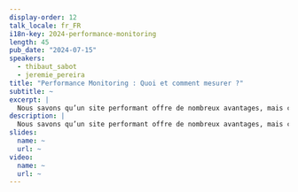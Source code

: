 ```yaml
---
display-order: 12
talk_locale: fr_FR
i18n-key: 2024-performance-monitoring
length: 45
pub_date: "2024-07-15"
speakers:
  - thibaut_sabot
  - jeremie_pereira
title: "Performance Monitoring : Quoi et comment mesurer ?"
subtitle: ~
excerpt: |
  Nous savons qu’un site performant offre de nombreux avantages, mais comment pouvons-nous savoir qu’il l’est ? Nous aborderons les indicateurs de performance à mesurer, comment le faire et qu’est-ce que cela représente concrètement. Grâce à notre expérience sur leboncoin, nous sommes armés pour s’assurer que notre site reste toujours au top !
description: |
  Nous savons qu’un site performant offre de nombreux avantages, mais comment pouvons-nous savoir qu’il l’est ? Nous aborderons les indicateurs de performance à mesurer, comment le faire et qu’est-ce que cela représente concrètement. Grâce à notre expérience sur leboncoin, nous sommes armés pour s’assurer que notre site reste toujours au top !
slides:
  name: ~
  url: ~
video:
  name: ~
  url: ~
---
```

